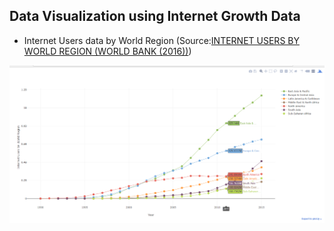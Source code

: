 ## Data Visualization using Internet Growth Data 

- Internet Users data by World Region (Source:[INTERNET USERS BY WORLD REGION (WORLD BANK (2016))](http://data.worldbank.org/))


![Plot](plots/Internet_users_plot.png)
